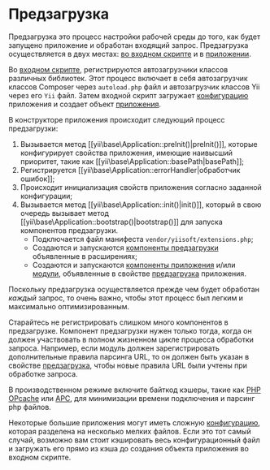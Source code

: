 Предзагрузка
============

Предзагрузка это процесс настройки рабочей среды до того, как будет запущено приложение и обработан входящий запрос. 
Предзагрузка осуществляется в двух местах: [во входном скрипте](structure-entry-scripts.md) и в [приложении](structure-applications.md).

Во [входном скрипте](structure-entry-scripts.md), регистрируются автозагрузчики классов различных библиотек. Этот процесс
включает в себя автозагрузчик классов Composer через `autoload.php` файл и автозагрузчик классов Yii через его `Yii` файл. 
Затем входной скрипт загружает [конфигурацию](concept-configurations.md) приложения и создает объект [приложения](structure-applications.md).

В конструкторе приложения происходит следующий процесс предзагрузки:

1. Вызывается метод [[yii\base\Application::preInit()|preInit()]], которые конфигурирует свойства приложения, имеющие
   наивысший приоритет, такие как [[yii\base\Application::basePath|basePath]];
2. Регистрируется [[yii\base\Application::errorHandler|обработчик ошибок]];
3. Происходит инициализация свойств приложения согласно заданной конфигурации;
4. Вызывается метод [[yii\base\Application::init()|init()]], который в свою очередь вызывает метод [[yii\base\Application::bootstrap()|bootstrap()]] для
   запуска компонентов предзагрузки.
   - Подключается файл манифеста `vendor/yiisoft/extensions.php`;
   - Создаются и запускаются [компоненты предзагрузки](structure-extensions.md#bootstrapping-classes) объявленные в расширениях;
   - Создаются и запускаются [компоненты приложения](structure-application-components.md) и/или [модули](structure-modules.md), объявленные
     в свойстве [предзагрузка](structure-applications.md#bootstrap) приложения.

Поскольку предзагрузка осуществляется прежде чем будет обработан *каждый* запрос, то очень важно, чтобы этот процесс был легким и максимально оптимизированным.

Старайтесь не регистрировать слишком много компонентов в предзагрузке. Компонент предзагрузки нужен только тогда, когда он должен
участвовать в полном жизненном цикле процесса обработки запроса. Например, если модуль должен зарегистрировать дополнительные правила парсинга URL, 
то он должен быть указан в свойстве [предзагрузка](structure-applications.md#bootstrap), чтобы новые правила URL были учтены при обработке запроса.

В производственном режиме включите байткод кэшеры, такие как [PHP OPcache] или [APC], для минимизации времени 
подключения и парсинг php файлов.

[PHP OPcache]: https://php.net/manual/ru/intro.opcache.php
[APC]: https://php.net/manual/ru/book.apc.php

Некоторые большие приложения могут иметь сложную [конфигурацию](concept-configurations.md), которая разделена на несколько мелких файлов.
Если это тот самый случай, возможно вам стоит кэшировать весь конфигурационный файл и загружать его прямо из кэша до создания объекта 
приложения во входном скрипте.
